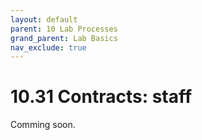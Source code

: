 ```yaml
---
layout: default
parent: 10 Lab Processes
grand_parent: Lab Basics
nav_exclude: true
---
```


# 10.31 Contracts: staff

Comming soon.